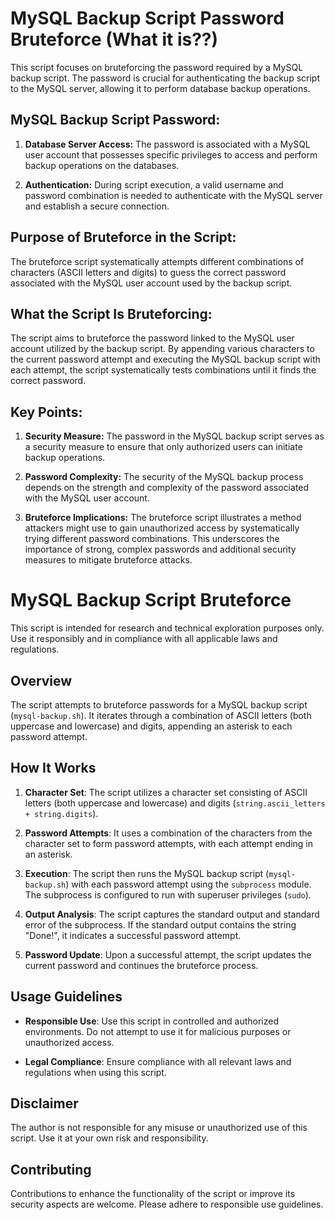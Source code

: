 # MySQL Backup Script Password Bruteforce (What it is??)

This script focuses on bruteforcing the password required by a MySQL backup script. The password is crucial for authenticating the backup script to the MySQL server, allowing it to perform database backup operations.

## MySQL Backup Script Password:

1. **Database Server Access:** The password is associated with a MySQL user account that possesses specific privileges to access and perform backup operations on the databases.

2. **Authentication:** During script execution, a valid username and password combination is needed to authenticate with the MySQL server and establish a secure connection.

## Purpose of Bruteforce in the Script:

The bruteforce script systematically attempts different combinations of characters (ASCII letters and digits) to guess the correct password associated with the MySQL user account used by the backup script.

## What the Script Is Bruteforcing:

The script aims to bruteforce the password linked to the MySQL user account utilized by the backup script. By appending various characters to the current password attempt and executing the MySQL backup script with each attempt, the script systematically tests combinations until it finds the correct password.

## Key Points:

1. **Security Measure:** The password in the MySQL backup script serves as a security measure to ensure that only authorized users can initiate backup operations.

2. **Password Complexity:** The security of the MySQL backup process depends on the strength and complexity of the password associated with the MySQL user account.

3. **Bruteforce Implications:** The bruteforce script illustrates a method attackers might use to gain unauthorized access by systematically trying different password combinations. This underscores the importance of strong, complex passwords and additional security measures to mitigate bruteforce attacks.

# MySQL Backup Script Bruteforce

This script is intended for research and technical exploration purposes only. Use it responsibly and in compliance with all applicable laws and regulations.

## Overview

The script attempts to bruteforce passwords for a MySQL backup script (`mysql-backup.sh`). It iterates through a combination of ASCII letters (both uppercase and lowercase) and digits, appending an asterisk to each password attempt.

## How It Works

1. **Character Set**: The script utilizes a character set consisting of ASCII letters (both uppercase and lowercase) and digits (`string.ascii_letters + string.digits`).

2. **Password Attempts**: It uses a combination of the characters from the character set to form password attempts, with each attempt ending in an asterisk.

3. **Execution**: The script then runs the MySQL backup script (`mysql-backup.sh`) with each password attempt using the `subprocess` module. The subprocess is configured to run with superuser privileges (`sudo`).

4. **Output Analysis**: The script captures the standard output and standard error of the subprocess. If the standard output contains the string "Done!", it indicates a successful password attempt.

5. **Password Update**: Upon a successful attempt, the script updates the current password and continues the bruteforce process.

## Usage Guidelines

- **Responsible Use**: Use this script in controlled and authorized environments. Do not attempt to use it for malicious purposes or unauthorized access.

- **Legal Compliance**: Ensure compliance with all relevant laws and regulations when using this script.

## Disclaimer

The author is not responsible for any misuse or unauthorized use of this script. Use it at your own risk and responsibility.

## Contributing

Contributions to enhance the functionality of the script or improve its security aspects are welcome. Please adhere to responsible use guidelines.

